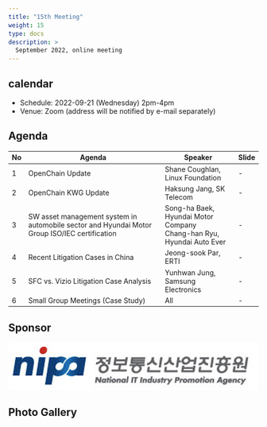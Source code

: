 ```yaml
---
title: "15th Meeting"
weight: 15
type: docs
description: >
  September 2022, online meeting
---
```


## calendar

* Schedule: 2022-09-21 (Wednesday) 2pm-4pm
* Venue: Zoom (address will be notified by e-mail separately)

## Agenda
| No | Agenda | Speaker | Slide |
|----|-----------------|------|------|
| 1 | OpenChain Update | Shane Coughlan, Linux Foundation | - |
| 2 | OpenChain KWG Update | Haksung Jang, SK Telecom | - |
| 3 | SW asset management system in automobile sector and Hyundai Motor Group ISO/IEC certification | Song-ha Baek, Hyundai Motor Company  <br>Chang-han Ryu, Hyundai Auto Ever | - |
| 4 | Recent Litigation Cases in China | Jeong-sook Par, ERTI| - |
| 5 | SFC vs. Vizio Litigation Case Analysis | Yunhwan Jung, Samsung Electronics | - |
| 6 | Small Group Meetings (Case Study) | All | - |


## Sponsor
![nipa](./nipg-logo.png)

## Photo Gallery

